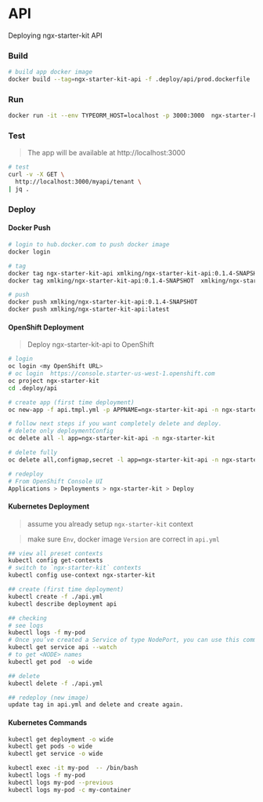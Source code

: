 API
===
Deploying ngx-starter-kit API

### Build
```bash
# build app docker image
docker build --tag=ngx-starter-kit-api -f .deploy/api/prod.dockerfile . 
```

### Run
```bash
docker run -it --env TYPEORM_HOST=localhost -p 3000:3000  ngx-starter-kit-api
```

### Test

> The app will be available at http://localhost:3000

```bash
# test
curl -v -X GET \
  http://localhost:3000/myapi/tenant \
| jq .
```


### Deploy

#### Docker Push
```bash
# login to hub.docker.com to push docker image
docker login

# tag
docker tag ngx-starter-kit-api xmlking/ngx-starter-kit-api:0.1.4-SNAPSHOT
docker tag xmlking/ngx-starter-kit-api:0.1.4-SNAPSHOT  xmlking/ngx-starter-kit-api:latest

# push
docker push xmlking/ngx-starter-kit-api:0.1.4-SNAPSHOT
docker push xmlking/ngx-starter-kit-api:latest
```

#### OpenShift Deployment
> Deploy ngx-starter-kit-api to OpenShift

```bash
# login
oc login <my OpenShift URL>
# oc login  https://console.starter-us-west-1.openshift.com
oc project ngx-starter-kit
cd .deploy/api

# create app (first time deployment)
oc new-app -f api.tmpl.yml -p APPNAME=ngx-starter-kit-api -n ngx-starter-kit

# follow next steps if you want completely delete and deploy.
# delete only deploymentConfig
oc delete all -l app=ngx-starter-kit-api -n ngx-starter-kit

# delete fully
oc delete all,configmap,secret -l app=ngx-starter-kit-api -n ngx-starter-kit

# redeploy
# From OpenShift Console UI
Applications > Deployments > ngx-starter-kit > Deploy 
```
 
#### Kubernetes Deployment
> assume you already setup `ngx-starter-kit` context

> make sure  `Env`, docker image `Version` are correct in `api.yml`

```bash
## view all preset contexts
kubectl config get-contexts
# switch to `ngx-starter-kit` contexts
kubectl config use-context ngx-starter-kit

## create (first time deployment)
kubectl create -f ./api.yml
kubectl describe deployment api

## checking
# see logs
kubectl logs -f my-pod
# Once you’ve created a Service of type NodePort, you can use this command to find the NodePort
kubectl get service api --watch
# to get <NODE> names 
kubectl get pod  -o wide

## delete
kubectl delete -f ./api.yml

## redeploy (new image)
update tag in api.yml and delete and create again.
```

#### Kubernetes Commands 
```bash
kubectl get deployment -o wide
kubectl get pods -o wide
kubectl get service -o wide

kubectl exec -it my-pod  -- /bin/bash
kubectl logs -f my-pod
kubectl logs my-pod --previous 
kubectl logs my-pod -c my-container
```


